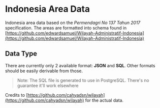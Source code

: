 # Indonesia Area Data

Indonesia area data based on the _Permendagri No 137 Tahun 2017_ specification.
The areas are formatted into schema found in [https://github.com/edwardsamuel/Wilayah-Administratif-Indonesia](https://github.com/edwardsamuel/Wilayah-Administratif-Indonesia)

## Data Type

There are currently only 2 available format: **JSON** and **SQL**. Other formats should be easily derivable from those. 
> Note: The SQL file is generated to use in PostgreSQL. There's no guarantee it'll work elsewhere

Credits to [https://github.com/cahyadsn/wilayah](https://github.com/cahyadsn/wilayah) for the actual data. 